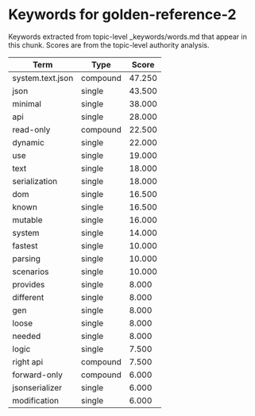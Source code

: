 # Keywords for golden-reference-2

Keywords extracted from topic-level _keywords/words.md that appear in this chunk.
Scores are from the topic-level authority analysis.

| Term | Type | Score |
|------|------|-------|
| system.text.json | compound | 47.250 |
| json | single | 43.500 |
| minimal | single | 38.000 |
| api | single | 28.000 |
| read-only | compound | 22.500 |
| dynamic | single | 22.000 |
| use | single | 19.000 |
| text | single | 18.000 |
| serialization | single | 18.000 |
| dom | single | 16.500 |
| known | single | 16.500 |
| mutable | single | 16.000 |
| system | single | 14.000 |
| fastest | single | 10.000 |
| parsing | single | 10.000 |
| scenarios | single | 10.000 |
| provides | single | 8.000 |
| different | single | 8.000 |
| gen | single | 8.000 |
| loose | single | 8.000 |
| needed | single | 8.000 |
| logic | single | 7.500 |
| right api | compound | 7.500 |
| forward-only | compound | 6.000 |
| jsonserializer | single | 6.000 |
| modification | single | 6.000 |
